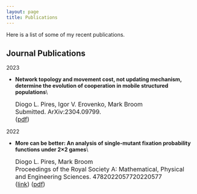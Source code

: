 ```yaml
---
layout: page
title: Publications
---
```



Here is a list of some of my recent publications.

## Journal Publications

2023
* **Network topology and movement cost, not updating mechanism, determine the evolution of cooperation in mobile structured populations**\
 
  <font size="3">  
  Diogo L. Pires, Igor V. Erovenko, Mark Broom<br>
  Submitted. ArXiv:2304.09799.<br>
  (<a href="https://arxiv.org/pdf/2304.09799.pdf" target="_blank">pdf</a>)
  </font> 

2022
* **More can be better: An analysis of single-mutant fixation probability functions under 2×2 games**\

  <font size="3">  
  Diogo L. Pires, Mark Broom<br>
  Proceedings of the Royal Society A: Mathematical, Physical and Engineering Sciences. 4782022057720220577<br>
  (<a href="https://royalsocietypublishing.org/doi/full/10.1098/rspa.2022.0577" target="_blank">link</a>) (<a href="https://royalsocietypublishing.org/eprint/VWSNTSCYIIAXFAFT2HJ3/full" target="_blank">pdf</a>) 
  </font> 
